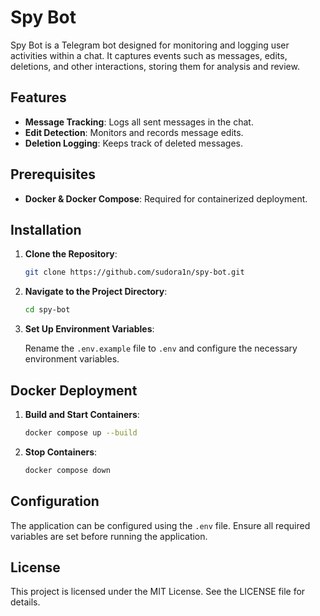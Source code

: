 # Spy Bot

Spy Bot is a Telegram bot designed for monitoring and logging user activities within a chat. It captures events such as messages, edits, deletions, and other interactions, storing them for analysis and review.

## Features
- **Message Tracking**: Logs all sent messages in the chat.
- **Edit Detection**: Monitors and records message edits.
- **Deletion Logging**: Keeps track of deleted messages.

## Prerequisites
- **Docker & Docker Compose**: Required for containerized deployment.

## Installation

1. **Clone the Repository**:

    ```bash
    git clone https://github.com/sudora1n/spy-bot.git
    ```


2. **Navigate to the Project Directory**:

    ```bash
    cd spy-bot
    ```


3. **Set Up Environment Variables**:

    Rename the `.env.example` file to `.env` and configure the necessary environment variables.

## Docker Deployment

1. **Build and Start Containers**:

    ```bash
    docker compose up --build
    ```


2. **Stop Containers**:

    ```bash
    docker compose down
    ```


## Configuration

The application can be configured using the `.env` file. Ensure all required variables are set before running the application.

## License

This project is licensed under the MIT License. See the LICENSE file for details.
